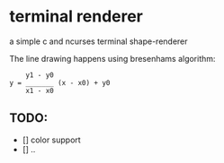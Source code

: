 # terminal renderer

a simple c and ncurses terminal shape-renderer

The line drawing happens using bresenhams algorithm:

```
    y1 - y0
y = _______ (x - x0) + y0
    x1 - x0
```

## TODO:

 - [] color support
 - [] .. 
